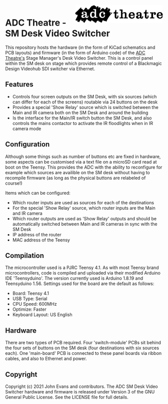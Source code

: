 <img width="280" align="right" src="https://raw.githubusercontent.com/CHTJonas/roombooking/master/public/logo-long-black.svg?sanitize=true">

# ADC Theatre - SM Desk Video Switcher

This repository hosts the hardware (in the form of KiCad schematics and PCB layouts) and 
firmware (in the form of Arduino code) of the [ADC Theatre's](https://www.adctheatre.com) Stage 
Manager's Desk Video Switcher. This is a control panel within the SM desk on stage which 
provides remote control of a Blackmagic Design Videohub SDI switcher via Ethernet.

## Features
* Controls four screen outputs on the SM Desk, with six sources (which can differ for each of the screens) routable via 24 buttons on the desk
* Provides a special 'Show Relay' source which is switched between the Main and IR camera both on the SM Desk and around the building
* Is the interface for the Main/IR switch button the SM Desk, and also controls the mains contactor to activate the IR floodlights when in IR camera mode

## Configuration

Although some things such as number of buttons etc are fixed in hardware, some aspects can be customised via a text file 
on a microSD card read at boot on the Teensy. This provides the ADC with the ability to reconfigure for example which sources are availible on the SM desk without having to recompile firmware (as long as the physical buttons are relabeled of course!)

Items which can be configured: 
* Which router inputs are used as sources for each of the destinations 
* For the special 'Show Relay' source, which router inputs are the Main and IR camera 
* Which router outputs are used as 'Show Relay' outputs and should be automatically switched between Main and IR cameras in sync with the SM Desk
* IP address of the router
* MAC address of the Teensy

## Compilation
The microcontroller used is a PJRC Teensy 4.1. As with most Teensy brand microcontrollers, code is compiled and uploaded via their modified Arduino IDE 'Teensyduino'. The version currently used is Arduino 1.8.19 and Teensyduino 1.56. Settings used for the board are the default as follows: 
* Board: Teensy 4.1
* USB Type: Serial
* CPU Speed: 600MHz
* Optimize: Faster
* Keyboard Layout: US English  

## Hardware

There are two types of PCB required. Four 'switch-module' PCBs sit behind the four sets of buttons on the SM desk (four 
destinations with six sources each). One 'main-board' PCB is connected to these panel boards via ribbon cables, and also 
to Ethernet and power.

## Copyright
Copyright (c) 2021 John Evans and contributors.
The ADC SM Desk Video Switcher hardware and firmware is released under Version 3 of the GNU General Public License.
See the LICENSE file for full details.
